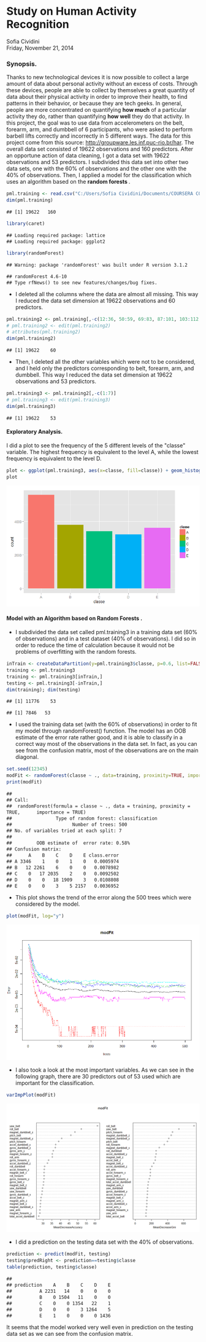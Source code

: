 # Study on Human Activity Recognition
Sofia Cividini  
Friday, November 21, 2014  

### Synopsis.

Thanks to new technological devices it is now possible to collect a large amount of data about personal activity without an excess of costs. Through these devices, people are able to collect by themselves a great quantity of data about their physical activity in order to improve their health, to find patterns in their behavior, or because they are tech geeks. 
In general, people are more concentrated on quantifying <strong>how much</strong> of a particular activity they do, rather than quantifying <strong>how well</strong> they do that activity. In this project, the goal was to use data from accelerometers on the belt, forearm, arm, and dumbbell of 6 participants, who were asked to perform barbell lifts correctly and incorrectly in 5 different ways. The data for this project come from this source: http://groupware.les.inf.puc-rio.br/har. 
The overall data set consisted of 19622 observations and 160 predictors. After an opportune action of data cleaning, I got a data set with 19622 observations and 53 predictors. I subdivided this data set into other two data sets, one with the 60% of observations and the other one with the 40% of observations. Then, I applied a model for the classification which uses an algorithm based on the <strong>random forests </strong>. 



```r
pml.training <- read.csv("C:/Users/Sofia Cividini/Documents/COURSERA COURSES/Data Science Specialization_JHU/Practical Machine Learning/Assignment1_Write up/pml-training.csv", header=TRUE, sep=",")
dim(pml.training)
```

```
## [1] 19622   160
```


```r
library(caret)
```

```
## Loading required package: lattice
## Loading required package: ggplot2
```

```r
library(randomForest)
```

```
## Warning: package 'randomForest' was built under R version 3.1.2
```

```
## randomForest 4.6-10
## Type rfNews() to see new features/changes/bug fixes.
```

* I deleted all the columns where the data are almost all missing. This way I reduced the data set dimension at 19622 observations and 60 predictors.


```r
pml.training2 <- pml.training[,-c(12:36, 50:59, 69:83, 87:101, 103:112, 125:139, 141:150)]
# pml.training2 <- edit(pml.training2) 
# attributes(pml.training2)
dim(pml.training2)
```

```
## [1] 19622    60
```

* Then, I deleted all the other variables which were not to be considered, and I held only the predictors corresponding to belt, forearm, arm, and dumbbell. This way I reduced the data set dimension at 19622 observations and 53 predictors.


```r
pml.training3 <- pml.training2[,-c(1:7)]
# pml.training3 <- edit(pml.training3) 
dim(pml.training3)
```

```
## [1] 19622    53
```

#### Exploratory Analysis.

I did a plot to see the frequency of the 5 different levels of the "classe" variable. The highest frequency is equivalent to the level A, while the lowest frequency is equivalent to the level D.


```r
plot <- ggplot(pml.training3, aes(x=classe, fill=classe)) + geom_histogram()
plot 
```

![plot of chunk unnamed-chunk-6](./assignment1PML_files/figure-html/unnamed-chunk-6.png) 


#### Model with an Algorithm based on Random Forests .

* I subdivided the data set called pml.training3 in a training data set (60% of observations) and in a test dataset (40% of observations). I did so in order to reduce the time of calculation because it would not be problems of overfitting with the random forests. 


```r
inTrain <- createDataPartition(y=pml.training3$classe, p=0.6, list=FALSE)
training <- pml.training3
training <- pml.training3[inTrain,]
testing <- pml.training3[-inTrain,]
dim(training); dim(testing)
```

```
## [1] 11776    53
```

```
## [1] 7846   53
```

* I used the training data set (with the 60% of observations) in order to fit my model through randomForest() function. The model has an OOB estimate of the error rate rather good, and it is able to classify in a correct way most of the observations in the data set. In fact, as you can see from the confusion matrix, most of the observations are on the main diagonal.



```r
set.seed(12345)
modFit <- randomForest(classe ~ ., data=training, proximity=TRUE, importance=TRUE)
print(modFit)
```

```
## 
## Call:
##  randomForest(formula = classe ~ ., data = training, proximity = TRUE,      importance = TRUE) 
##                Type of random forest: classification
##                      Number of trees: 500
## No. of variables tried at each split: 7
## 
##         OOB estimate of  error rate: 0.58%
## Confusion matrix:
##      A    B    C    D    E class.error
## A 3346    1    0    1    0   0.0005974
## B   12 2261    6    0    0   0.0078982
## C    0   17 2035    2    0   0.0092502
## D    0    0   18 1909    3   0.0108808
## E    0    0    3    5 2157   0.0036952
```

* This plot shows the trend of the error along the 500 trees which were considered by the model.


```r
plot(modFit, log="y")
```

![plot of chunk unnamed-chunk-9](./assignment1PML_files/figure-html/unnamed-chunk-9.png) 

* I also took a look at the most important variables. As we can see in the following graph, there are 30 predictors out of 53 used which are important for the classification.


```r
varImpPlot(modFit)
```

![plot of chunk unnamed-chunk-10](./assignment1PML_files/figure-html/unnamed-chunk-10.png) 

* I did a prediction on the testing data set with the 40% of observations.


```r
prediction <- predict(modFit, testing)
testing$predRight <- prediction==testing$classe
table(prediction, testing$classe)
```

```
##           
## prediction    A    B    C    D    E
##          A 2231   14    0    0    0
##          B    0 1504   11    0    0
##          C    0    0 1354   22    1
##          D    0    0    3 1264    5
##          E    1    0    0    0 1436
```


It seems that the model worked very well even in prediction on the testing data set as we can see from the confusion matrix.

